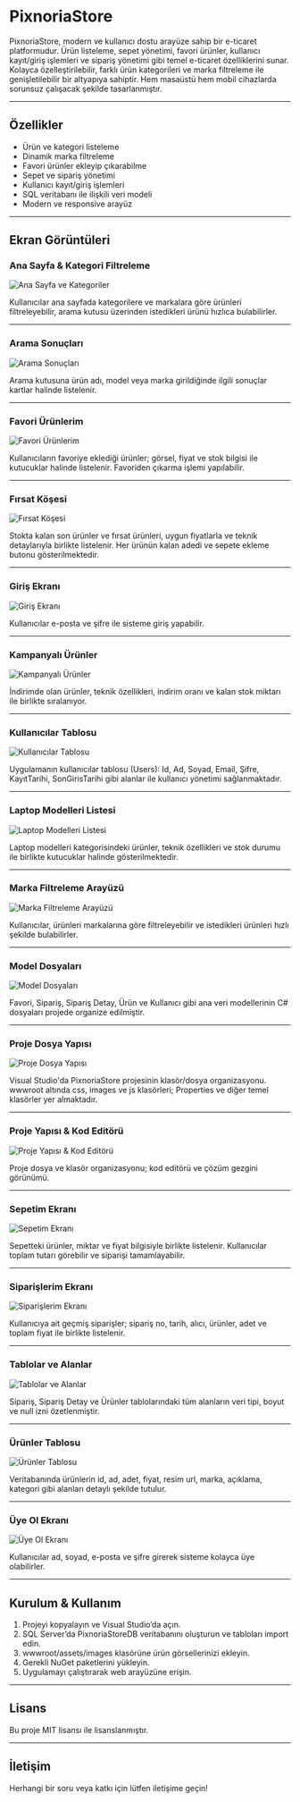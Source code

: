 # PixnoriaStore

PixnoriaStore, modern ve kullanıcı dostu arayüze sahip bir e-ticaret platformudur. Ürün listeleme, sepet yönetimi, favori ürünler, kullanıcı kayıt/giriş işlemleri ve sipariş yönetimi gibi temel e-ticaret özelliklerini sunar. Kolayca özelleştirilebilir, farklı ürün kategorileri ve marka filtreleme ile genişletilebilir bir altyapıya sahiptir. Hem masaüstü hem mobil cihazlarda sorunsuz çalışacak şekilde tasarlanmıştır.

---

## Özellikler

- Ürün ve kategori listeleme
- Dinamik marka filtreleme
- Favori ürünler ekleyip çıkarabilme
- Sepet ve sipariş yönetimi
- Kullanıcı kayıt/giriş işlemleri
- SQL veritabanı ile ilişkili veri modeli
- Modern ve responsive arayüz

---

## Ekran Görüntüleri

### Ana Sayfa & Kategori Filtreleme

![Ana Sayfa ve Kategoriler](assets/images/ana-sayfa-ve-kategori-filtreleme.png)

Kullanıcılar ana sayfada kategorilere ve markalara göre ürünleri filtreleyebilir, arama kutusu üzerinden istedikleri ürünü hızlıca bulabilirler.

---

### Arama Sonuçları

![Arama Sonuçları](assets/images/arama-sonuclari.png)

Arama kutusuna ürün adı, model veya marka girildiğinde ilgili sonuçlar kartlar halinde listelenir.

---

### Favori Ürünlerim

![Favori Ürünlerim](assets/images/favori-urunlerim.png)

Kullanıcıların favoriye eklediği ürünler; görsel, fiyat ve stok bilgisi ile kutucuklar halinde listelenir. Favoriden çıkarma işlemi yapılabilir.

---

### Fırsat Köşesi

![Fırsat Köşesi](assets/images/firsat-kosesi.png)

Stokta kalan son ürünler ve fırsat ürünleri, uygun fiyatlarla ve teknik detaylarıyla birlikte listelenir. Her ürünün kalan adedi ve sepete ekleme butonu gösterilmektedir.

---

### Giriş Ekranı

![Giriş Ekranı](assets/images/giris-ekrani.png)

Kullanıcılar e-posta ve şifre ile sisteme giriş yapabilir.

---

### Kampanyalı Ürünler

![Kampanyalı Ürünler](assets/images/kampanyali-urunler.png)

İndirimde olan ürünler, teknik özellikleri, indirim oranı ve kalan stok miktarı ile birlikte sıralanıyor.

---

### Kullanıcılar Tablosu

![Kullanıcılar Tablosu](assets/images/kullanicilar-tablosu.png)

Uygulamanın kullanıcılar tablosu (Users): Id, Ad, Soyad, Email, Şifre, KayıtTarihi, SonGirisTarihi gibi alanlar ile kullanıcı yönetimi sağlanmaktadır.

---

### Laptop Modelleri Listesi

![Laptop Modelleri Listesi](assets/images/laptop-modelleri-listesi.png)

Laptop modelleri kategorisindeki ürünler, teknik özellikleri ve stok durumu ile birlikte kutucuklar halinde gösterilmektedir.

---

### Marka Filtreleme Arayüzü

![Marka Filtreleme Arayüzü](assets/images/marka-filtreleme-arayuzu.png)

Kullanıcılar, ürünleri markalarına göre filtreleyebilir ve istedikleri ürünleri hızlı şekilde bulabilirler.

---

### Model Dosyaları

![Model Dosyaları](assets/images/model-dosyalari.png)

Favori, Sipariş, Sipariş Detay, Ürün ve Kullanıcı gibi ana veri modellerinin C# dosyaları projede organize edilmiştir.

---

### Proje Dosya Yapısı

![Proje Dosya Yapısı](assets/images/proje-dosya-yapisi.png)

Visual Studio'da PixnoriaStore projesinin klasör/dosya organizasyonu. wwwroot altında css, images ve js klasörleri; Properties ve diğer temel klasörler yer almaktadır.

---

### Proje Yapısı & Kod Editörü

![Proje Yapısı & Kod Editörü](assets/images/proje-yapisi-kod-editoru.png)

Proje dosya ve klasör organizasyonu; kod editörü ve çözüm gezgini görünümü.

---

### Sepetim Ekranı

![Sepetim Ekranı](assets/images/sepetim-ekrani.png)

Sepetteki ürünler, miktar ve fiyat bilgisiyle birlikte listelenir. Kullanıcılar toplam tutarı görebilir ve siparişi tamamlayabilir.

---

### Siparişlerim Ekranı

![Siparişlerim Ekranı](assets/images/siparislerim-ekrani.png)

Kullanıcıya ait geçmiş siparişler; sipariş no, tarih, alıcı, ürünler, adet ve toplam fiyat ile birlikte listelenir.

---

### Tablolar ve Alanlar

![Tablolar ve Alanlar](assets/images/tablolar-ve-alanlar.png)

Sipariş, Sipariş Detay ve Ürünler tablolarındaki tüm alanların veri tipi, boyut ve null izni özetlenmiştir.

---

### Ürünler Tablosu

![Ürünler Tablosu](assets/images/urunler-tablosu.png)

Veritabanında ürünlerin id, ad, adet, fiyat, resim url, marka, açıklama, kategori gibi alanları detaylı şekilde tutulur.

---

### Üye Ol Ekranı

![Üye Ol Ekranı](assets/images/uye-ol-ekrani.png)

Kullanıcılar ad, soyad, e-posta ve şifre girerek sisteme kolayca üye olabilirler.

---

## Kurulum & Kullanım

1. Projeyi kopyalayın ve Visual Studio’da açın.
2. SQL Server’da PixnoriaStoreDB veritabanını oluşturun ve tabloları import edin.
3. wwwroot/assets/images klasörüne ürün görsellerinizi ekleyin.
4. Gerekli NuGet paketlerini yükleyin.
5. Uygulamayı çalıştırarak web arayüzüne erişin.

---

## Lisans

Bu proje MIT lisansı ile lisanslanmıştır.

---

## İletişim

Herhangi bir soru veya katkı için lütfen iletişime geçin!
